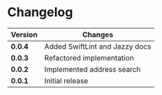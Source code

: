 # Changelog

Version | Changes
--- | ---
**0.0.4** | Added SwiftLint and Jazzy docs
**0.0.3** | Refactored implementation
**0.0.2** | Implemented address search
**0.0.1** | Initial release
